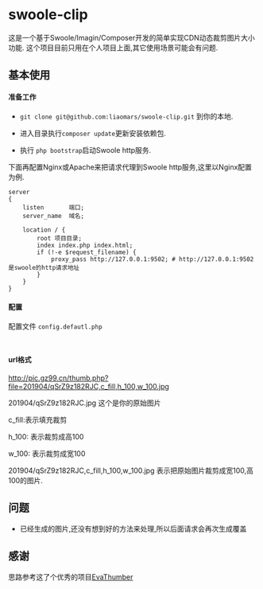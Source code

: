 # swoole-clip
这是一个基于Swoole/Imagin/Composer开发的简单实现CDN动态裁剪图片大小功能.
这个项目目前只用在个人项目上面,其它使用场景可能会有问题.


## 基本使用
#### 准备工作
- `git clone git@github.com:liaomars/swoole-clip.git`
到你的本地.

- 进入目录执行`composer update`更新安装依赖包.

- 执行 `php bootstrap`启动Swoole http服务.

下面再配置Nginx或Apache来把请求代理到Swoole http服务,这里以Nginx配置为例.

```
server 
{
    listen       端口;
    server_name  域名;

    location / {
        root 项目目录;
        index index.php index.html;
        if (!-e $request_filename) {
            proxy_pass http://127.0.0.1:9502; # http://127.0.0.1:9502是swoole的http请求地址
        }
    }
}
```
#### 配置
配置文件 `config.defautl.php`

```
    
 ```
#### url格式
http://pic.gz99.cn/thumb.php?file=201904/qSrZ9z182RJC,c_fill,h_100,w_100.jpg

201904/qSrZ9z182RJC.jpg 这个是你的原始图片

c_fill:表示填充裁剪

h_100: 表示裁剪成高100

w_100: 表示裁剪成宽100

201904/qSrZ9z182RJC,c_fill,h_100,w_100.jpg 表示把原始图片裁剪成宽100,高100的图片.


## 问题
- 已经生成的图片,还没有想到好的方法来处理,所以后面请求会再次生成覆盖
## 感谢
思路参考这了个优秀的项目[EvaThumber](https://github.com/AlloVince/EvaThumber)







